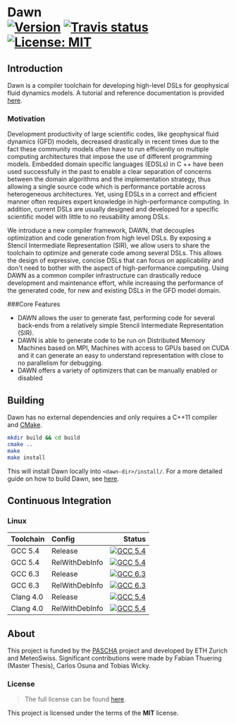 Dawn <br/> <a target="_blank" href="http://semver.org">![Version][Version.Badge]</a> <a target="_blank" href="https://travis-ci.org/thfabian/dawn">![Travis status][TravisCI.Badge]</a> <a target="_blank" href="https://opensource.org/licenses/MIT">![License: MIT][MIT.License]</a>
====

## Introduction

Dawn is a compiler toolchain for developing high-level DSLs for geophysical fluid dynamics models. A tutorial and reference documentation is provided [here](http://dawn.readthedocs.org/en/master).

### Motivation

Development productivity of large scientific codes, like geophysical fluid dynamics (GFD) models, decreased drastically in recent times due to the fact these community models often have to run efficiently on multiple computing architectures that impose the use of different programming models.
Embedded domain specific languages (EDSLs) in C ++ have been used successfully in the past to enable a clear separation of concerns between the domain algorithms and the implementation strategy, thus allowing a single source code which is performance portable across heterogeneous architectures.
Yet, using EDSLs in a correct and efficient manner often requires expert knowledge in high-performance computing.
In addition, current DSLs are usually designed and developed for a specific scientific model with little to no reusability among DSLs.

We introduce a new compiler framework, DAWN, that decouples optimization and code generation from high level DSLs.
By exposing a Stencil Intermediate Representation (SIR), we allow users to share the toolchain to optimize and generate code among several DSLs.
This allows the design of expressive, concise DSLs that can focus on applicability and don't need to bother with the aspect of high-performance computing.
Using DAWN as a common compiler infrastructure can drastically reduce development and maintenance effort, while increasing the performance of the generated code, for new and existing DSLs in the GFD model domain.


###Core Features

* DAWN allows the user to generate fast, performing code for several back-ends from a relatively simple Stencil Intermediate Representation (SIR).
* DAWN is able to generate code to be run on Distributed Memory Machines based on MPI, Machines with access to GPUs based on CUDA and it can generate an easy to understand representation with close to no parallelism for debugging.
* DAWN offers a variety of optimizers that can be manually enabled or disabled 


## Building

Dawn has no external dependencies and only requires a C++11 compiler and [CMake](https://cmake.org/).

```bash
mkdir build && cd build
cmake ..
make
make install
```

This will install Dawn locally into `<dawn-dir>/install/`. For a more detailed guide on how to build Dawn, see [here](todo).

## Continuous Integration

### Linux
|  Toolchain   | Config         |                                                     Status                                                   |
|:-------------|:---------------|-------------------------------------------------------------------------------------------------------------:|
| GCC 5.4      | Release        |  <a target="_blank" href="https://travis-ci.org/thfabian/dawn">![GCC 5.4][GCC_54_Release.Badge]</a>          |
| GCC 5.4      | RelWithDebInfo |  <a target="_blank" href="https://travis-ci.org/thfabian/dawn">![GCC 5.4][GCC_54_RelWithDebInfo.Badge]</a>   |
| GCC 6.3      | Release        |  <a target="_blank" href="https://travis-ci.org/thfabian/dawn">![GCC 6.3][GCC_63_Release.Badge]</a>          |
| GCC 6.3      | RelWithDebInfo |  <a target="_blank" href="https://travis-ci.org/thfabian/dawn">![GCC 6.3][GCC_63_RelWithDebInfo.Badge]</a>   |
| Clang 4.0    | Release        |  <a target="_blank" href="https://travis-ci.org/thfabian/dawn">![GCC 5.4][Clang_40_Release.Badge]</a>        |
| Clang 4.0    | RelWithDebInfo |  <a target="_blank" href="https://travis-ci.org/thfabian/dawn">![GCC 5.4][Clang_40_RelWithDebInfo.Badge]</a> |

## About

This project is funded by the [PASCHA](http://www.pasc-ch.org/projects/2017-2020/pascha) project and developed by ETH Zurich and MeteoSwiss.
Significant contributions were made by Fabian Thuering (Master Thesis), Carlos Osuna and Tobias Wicky. 

### License

> The full license can be found [here](https://opensource.org/licenses/MIT).

This project is licensed under the terms of the **MIT** license.

<!-- Links -->
[TravisCI]: https://travis-ci.org/thfabian/dawn
[TravisCI.Badge]: https://travis-ci.org/thfabian/dawn.svg?branch=master
[MIT.License]: https://img.shields.io/badge/License-MIT-blue.svg
[Version.Badge]: https://badge.fury.io/gh/thfabian%2Fdawn.svg
[GCC_54_Release.Badge]: https://travis-matrix-badges.herokuapp.com/repos/thfabian/dawn/branches/master/3
[GCC_54_RelWithDebInfo.Badge]: https://travis-matrix-badges.herokuapp.com/repos/thfabian/dawn/branches/master/4
[GCC_63_Release.Badge]: https://travis-matrix-badges.herokuapp.com/repos/thfabian/dawn/branches/master/5
[GCC_63_RelWithDebInfo.Badge]: https://travis-matrix-badges.herokuapp.com/repos/thfabian/dawn/branches/master/6
[Clang_40_Release.Badge]: https://travis-matrix-badges.herokuapp.com/repos/thfabian/dawn/branches/master/7
[Clang_40_RelWithDebInfo.Badge]: https://travis-matrix-badges.herokuapp.com/repos/thfabian/dawn/branches/master/8